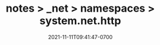 ---
title: notes > _net > namespaces > system.net.http
date: 2021-11-11T09:41:47-0700
draft: false
---